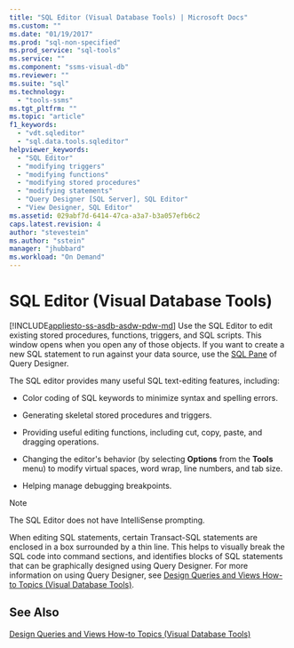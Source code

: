 ```yaml
---
title: "SQL Editor (Visual Database Tools) | Microsoft Docs"
ms.custom: ""
ms.date: "01/19/2017"
ms.prod: "sql-non-specified"
ms.prod_service: "sql-tools"
ms.service: ""
ms.component: "ssms-visual-db"
ms.reviewer: ""
ms.suite: "sql"
ms.technology: 
  - "tools-ssms"
ms.tgt_pltfrm: ""
ms.topic: "article"
f1_keywords: 
  - "vdt.sqleditor"
  - "sql.data.tools.sqleditor"
helpviewer_keywords: 
  - "SQL Editor"
  - "modifying triggers"
  - "modifying functions"
  - "modifying stored procedures"
  - "modifying statements"
  - "Query Designer [SQL Server], SQL Editor"
  - "View Designer, SQL Editor"
ms.assetid: 029abf7d-6414-47ca-a3a7-b3a057efb6c2
caps.latest.revision: 4
author: "stevestein"
ms.author: "sstein"
manager: "jhubbard"
ms.workload: "On Demand"
---
```

# SQL Editor (Visual Database Tools)
[!INCLUDE[appliesto-ss-asdb-asdw-pdw-md](../../includes/appliesto-ss-asdb-asdw-pdw-md.md)]
Use the SQL Editor to edit existing stored procedures, functions, triggers, and SQL scripts. This window opens when you open any of those objects. If you want to create a new SQL statement to run against your data source, use the [SQL Pane](../../ssms/visual-db-tools/sql-pane-visual-database-tools.md) of Query Designer.  
  
The SQL editor provides many useful SQL text-editing features, including:  
  
-   Color coding of SQL keywords to minimize syntax and spelling errors.  
  
-   Generating skeletal stored procedures and triggers.  
  
-   Providing useful editing functions, including cut, copy, paste, and dragging operations.  
  
-   Changing the editor's behavior (by selecting **Options** from the **Tools** menu) to modify virtual spaces, word wrap, line numbers, and tab size.  
  
-   Helping manage debugging breakpoints.  
  
> [!NOTE]  
> The SQL Editor does not have IntelliSense prompting.  
  
When editing SQL statements, certain Transact-SQL statements are enclosed in a box surrounded by a thin line. This helps to visually break the SQL code into command sections, and identifies blocks of SQL statements that can be graphically designed using Query Designer. For more information on using Query Designer, see [Design Queries and Views How-to Topics &#40;Visual Database Tools&#41;](../../ssms/visual-db-tools/design-queries-and-views-how-to-topics-visual-database-tools.md).  
  
## See Also  
[Design Queries and Views How-to Topics &#40;Visual Database Tools&#41;](../../ssms/visual-db-tools/design-queries-and-views-how-to-topics-visual-database-tools.md)  
  

